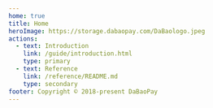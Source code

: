 ```yaml
---
home: true
title: Home
heroImage: https://storage.dabaopay.com/DaBaologo.jpeg
actions:
  - text: Introduction
    link: /guide/introduction.html
    type: primary
  - text: Reference
    link: /reference/README.md
    type: secondary
footer: Copyright © 2018-present DaBaoPay
---
```

